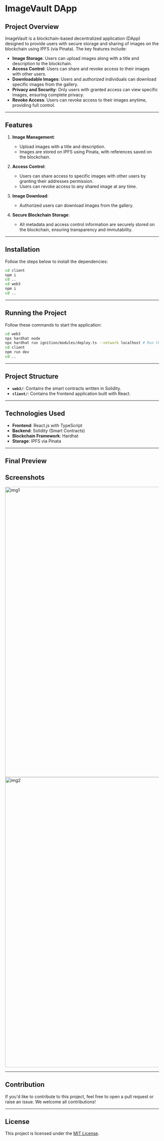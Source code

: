 # ImageVault DApp

## Project Overview
ImageVault is a blockchain-based decentralized application (DApp) designed to provide users with secure storage and sharing of images on the blockchain using IPFS (via Pinata). The key features include:

- **Image Storage**: Users can upload images along with a title and description to the blockchain.
- **Access Control**: Users can share and revoke access to their images with other users.
- **Downloadable Images**: Users and authorized individuals can download specific images from the gallery.
- **Privacy and Security**: Only users with granted access can view specific images, ensuring complete privacy.
- **Revoke Access**: Users can revoke access to their images anytime, providing full control.

---

## Features

1. **Image Management**:
   - Upload images with a title and description.
   - Images are stored on IPFS using Pinata, with references saved on the blockchain.

2. **Access Control**:
   - Users can share access to specific images with other users by granting their addresses permission.
   - Users can revoke access to any shared image at any time.

3. **Image Download**:
   - Authorized users can download images from the gallery.

4. **Secure Blockchain Storage**:
   - All metadata and access control information are securely stored on the blockchain, ensuring transparency and immutability.

---

## Installation

<p>Follow the steps below to install the dependencies:</p>

```bash
cd client
npm i
cd ..
cd web3
npm i
cd ..
```

---

## Running the Project

<p>Follow these commands to start the application:</p>

```bash
cd web3
npx hardhat node
npx hardhat run ignition/modules/deploy.ts --network localhost # Run this in another terminal window
cd client
npm run dev
cd ..
```

---

## Project Structure

- **`web3/`**: Contains the smart contracts written in Solidity.
- **`client/`**: Contains the frontend application built with React.

---

## Technologies Used

- **Frontend**: React.js with TypeScript
- **Backend**: Solidity (Smart Contracts)
- **Blockchain Framework**: Hardhat
- **Storage**: IPFS via Pinata

---

## Final Preview

<h2>Screenshots</h2>

<img width="947" alt="img1" src="https://github.com/user-attachments/assets/3dc9fe3c-de19-4dc4-a09f-767f326cfb50" />
<img width="947" alt="img2" src="https://github.com/user-attachments/assets/8cedf5bf-3078-4930-b285-4012ce987ce1" />

---

## Contribution

If you'd like to contribute to this project, feel free to open a pull request or raise an issue. We welcome all contributions!

---

## License

This project is licensed under the [MIT License](LICENSE).

